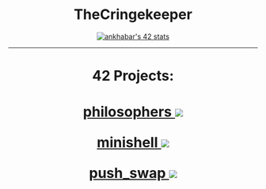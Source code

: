 <h1 align="center"><strong>TheCringekeeper</strong></h1>

<p align="center"> <a href="https://profile.intra.42.fr/users/ankhabar"><img src="https://badge42.vercel.app/api/v2/clfuo3if4001108l4hyh8vu4g/stats?cursusId=21&coalitionId=48" alt="ankhabar's 42 stats" /></a></p>
<hr>
<h1 align="center">42 Projects:</h1>
<h1 align="center">
  
<a href="https://github.com/TheCringekeeper/Philosophers">philosophers  <img src="https://badge42.vercel.app/api/v2/clfuo3if4001108l4hyh8vu4g/project/3027341"/></a>

<a href="https://github.com/TheCringekeeper">minishell  <img src="https://badge42.vercel.app/api/v2/clfuo3if4001108l4hyh8vu4g/project/2963948"/></a>

<a href="https://github.com/TheCringekeeper">push_swap  <img src="https://badge42.vercel.app/api/v2/clfuo3if4001108l4hyh8vu4g/project/2943624"/></a>
